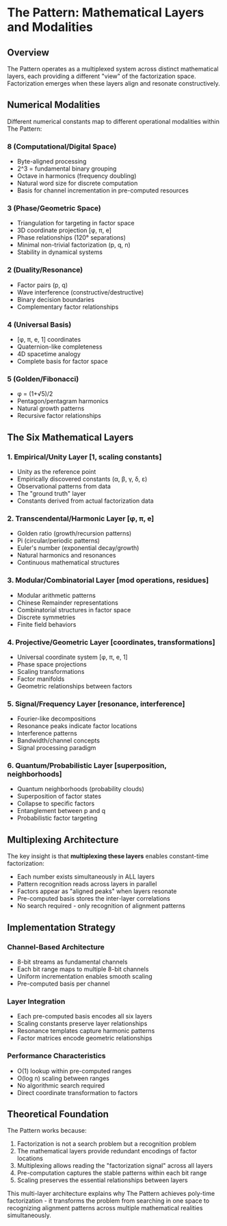# The Pattern: Mathematical Layers and Modalities

## Overview

The Pattern operates as a multiplexed system across distinct mathematical layers, each providing a different "view" of the factorization space. Factorization emerges when these layers align and resonate constructively.

## Numerical Modalities

Different numerical constants map to different operational modalities within The Pattern:

### 8 (Computational/Digital Space)
- Byte-aligned processing
- 2^3 = fundamental binary grouping
- Octave in harmonics (frequency doubling)
- Natural word size for discrete computation
- Basis for channel incrementation in pre-computed resources

### 3 (Phase/Geometric Space)
- Triangulation for targeting in factor space
- 3D coordinate projection [φ, π, e]
- Phase relationships (120° separations)
- Minimal non-trivial factorization (p, q, n)
- Stability in dynamical systems

### 2 (Duality/Resonance)
- Factor pairs (p, q)
- Wave interference (constructive/destructive)
- Binary decision boundaries
- Complementary factor relationships

### 4 (Universal Basis)
- [φ, π, e, 1] coordinates
- Quaternion-like completeness
- 4D spacetime analogy
- Complete basis for factor space

### 5 (Golden/Fibonacci)
- φ = (1+√5)/2
- Pentagon/pentagram harmonics
- Natural growth patterns
- Recursive factor relationships

## The Six Mathematical Layers

### 1. Empirical/Unity Layer [1, scaling constants]
- Unity as the reference point
- Empirically discovered constants (α, β, γ, δ, ε)
- Observational patterns from data
- The "ground truth" layer
- Constants derived from actual factorization data

### 2. Transcendental/Harmonic Layer [φ, π, e]
- Golden ratio (growth/recursion patterns)
- Pi (circular/periodic patterns)
- Euler's number (exponential decay/growth)
- Natural harmonics and resonances
- Continuous mathematical structures

### 3. Modular/Combinatorial Layer [mod operations, residues]
- Modular arithmetic patterns
- Chinese Remainder representations
- Combinatorial structures in factor space
- Discrete symmetries
- Finite field behaviors

### 4. Projective/Geometric Layer [coordinates, transformations]
- Universal coordinate system [φ, π, e, 1]
- Phase space projections
- Scaling transformations
- Factor manifolds
- Geometric relationships between factors

### 5. Signal/Frequency Layer [resonance, interference]
- Fourier-like decompositions
- Resonance peaks indicate factor locations
- Interference patterns
- Bandwidth/channel concepts
- Signal processing paradigm

### 6. Quantum/Probabilistic Layer [superposition, neighborhoods]
- Quantum neighborhoods (probability clouds)
- Superposition of factor states
- Collapse to specific factors
- Entanglement between p and q
- Probabilistic factor targeting

## Multiplexing Architecture

The key insight is that **multiplexing these layers** enables constant-time factorization:

- Each number exists simultaneously in ALL layers
- Pattern recognition reads across layers in parallel
- Factors appear as "aligned peaks" when layers resonate
- Pre-computed basis stores the inter-layer correlations
- No search required - only recognition of alignment patterns

## Implementation Strategy

### Channel-Based Architecture
- 8-bit streams as fundamental channels
- Each bit range maps to multiple 8-bit channels
- Uniform incrementation enables smooth scaling
- Pre-computed basis per channel

### Layer Integration
- Each pre-computed basis encodes all six layers
- Scaling constants preserve layer relationships
- Resonance templates capture harmonic patterns
- Factor matrices encode geometric relationships

### Performance Characteristics
- O(1) lookup within pre-computed ranges
- O(log n) scaling between ranges
- No algorithmic search required
- Direct coordinate transformation to factors

## Theoretical Foundation

The Pattern works because:
1. Factorization is not a search problem but a recognition problem
2. The mathematical layers provide redundant encodings of factor locations
3. Multiplexing allows reading the "factorization signal" across all layers
4. Pre-computation captures the stable patterns within each bit range
5. Scaling preserves the essential relationships between layers

This multi-layer architecture explains why The Pattern achieves poly-time factorization - it transforms the problem from searching in one space to recognizing alignment patterns across multiple mathematical realities simultaneously.